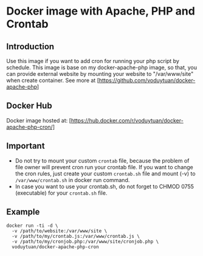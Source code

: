 # Docker image with Apache, PHP and Crontab #

## Introduction ##
Use this image if you want to add cron for running your php script by schedule. This image is base on my docker-apache-php image, so that, you can provide external website by mounting your website to "/var/www/site" when create container. See more at [https://github.com/voduytuan/docker-apache-php]



## Docker Hub ##
Docker image hosted at: [https://hub.docker.com/r/voduytuan/docker-apache-php-cron/]

## Important ##
- Do not try to mount your custom `crontab` file, because the problem of file owner will prevent cron run your crontab file. If you want to change the cron rules, just create your custom `crontab.sh` file and mount (-v) to `/var/www/crontab.sh` in docker run command.
- In case you want to use your crontab.sh, do not forget to CHMOD 0755 (executable) for your `crontab.sh` file.

## Example ##
```
docker run -ti -d \
  -v /path/to/website:/var/www/site \
  -v /path/to/my/crontab.js:/var/www/crontab.js \
  -v /path/to/my/cronjob.php:/var/www/site/cronjob.php \
  voduytuan/docker-apache-php-cron
```

